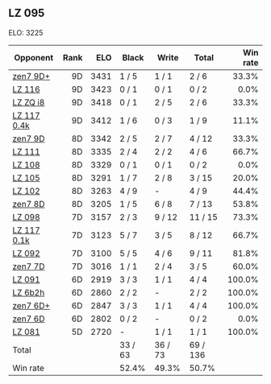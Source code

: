 ## LZ 095 ##

ELO: 3225

Opponent | Rank | ELO | Black | Write | Total | Win rate
---------|-----:|----:|-------|-------|-------|-------:
[zen7 9D+](zen7%209D+.md) | 9D | 3431 | 1 / 5 | 1 / 1 | 2 / 6 | 33.3%
[LZ 116](LZ%20116.md) | 9D | 3423 | 0 / 1 | 0 / 1 | 0 / 2 | 0.0%
[LZ ZQ i8](LZ%20ZQ%20i8.md) | 9D | 3418 | 0 / 1 | 2 / 5 | 2 / 6 | 33.3%
[LZ 117 0.4k](LZ%20117%200.4k.md) | 9D | 3412 | 1 / 6 | 0 / 3 | 1 / 9 | 11.1%
[zen7 9D](zen7%209D.md) | 8D | 3342 | 2 / 5 | 2 / 7 | 4 / 12 | 33.3%
[LZ 111](LZ%20111.md) | 8D | 3335 | 2 / 4 | 2 / 2 | 4 / 6 | 66.7%
[LZ 108](LZ%20108.md) | 8D | 3329 | 0 / 1 | 0 / 1 | 0 / 2 | 0.0%
[LZ 105](LZ%20105.md) | 8D | 3291 | 1 / 7 | 2 / 8 | 3 / 15 | 20.0%
[LZ 102](LZ%20102.md) | 8D | 3263 | 4 / 9 | - | 4 / 9 | 44.4%
[zen7 8D](zen7%208D.md) | 8D | 3205 | 1 / 5 | 6 / 8 | 7 / 13 | 53.8%
[LZ 098](LZ%20098.md) | 7D | 3157 | 2 / 3 | 9 / 12 | 11 / 15 | 73.3%
[LZ 117 0.1k](LZ%20117%200.1k.md) | 7D | 3123 | 5 / 7 | 3 / 5 | 8 / 12 | 66.7%
[LZ 092](LZ%20092.md) | 7D | 3100 | 5 / 5 | 4 / 6 | 9 / 11 | 81.8%
[zen7 7D](zen7%207D.md) | 7D | 3016 | 1 / 1 | 2 / 4 | 3 / 5 | 60.0%
[LZ 091](LZ%20091.md) | 6D | 2919 | 3 / 3 | 1 / 1 | 4 / 4 | 100.0%
[LZ 6b2h](LZ%206b2h.md) | 6D | 2860 | 2 / 2 | - | 2 / 2 | 100.0%
[zen7 6D+](zen7%206D+.md) | 6D | 2847 | 3 / 3 | 1 / 1 | 4 / 4 | 100.0%
[zen7 6D](zen7%206D.md) | 6D | 2802 | 0 / 2 | - | 0 / 2 | 0.0%
[LZ 081](LZ%20081.md) | 5D | 2720 | - | 1 / 1 | 1 / 1 | 100.0%
Total | | | 33 / 63 | 36 / 73 | 69 / 136 | 
Win rate| | | 52.4% | 49.3% | 50.7% | 
